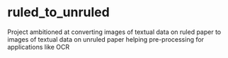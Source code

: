 # ruled_to_unruled
Project ambitioned at converting images of textual data on ruled paper to images of textual data on unruled paper helping pre-processing for applications like OCR
